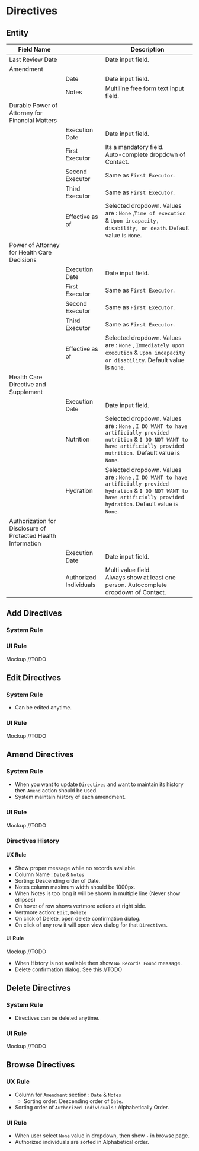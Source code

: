 # Directives

## Entity

| Field Name                                                   |                        | Description                                                  |
| ------------------------------------------------------------ | ---------------------- | ------------------------------------------------------------ |
| Last Review Date                                             |                        | Date input field.                                            |
| Amendment                                                    |                        |                                                              |
|                                                              | Date                   | Date input field.                                            |
|                                                              | Notes                  | Multiline free form text input field.                        |
| Durable Power of Attorney for Financial Matters              |                        |                                                              |
|                                                              | Execution Date         | Date input field.                                            |
|                                                              | First Executor         | Its a mandatory field. <br />Auto-complete dropdown of Contact. |
|                                                              | Second Executor        | Same as `First Executor`.                                    |
|                                                              | Third Executor         | Same as `First Executor`.                                    |
|                                                              | Effective as of        | Selected dropdown. Values are : `None`  ,`Time of execution` & `Upon incapacity, disability, or death`. Default value is `None`. |
| Power of Attorney for Health Care Decisions                  |                        |                                                              |
|                                                              | Execution Date         | Date input field.                                            |
|                                                              | First Executor         | Same as `First Executor`.                                    |
|                                                              | Second Executor        | Same as `First Executor`.                                    |
|                                                              | Third Executor         | Same as `First Executor`.                                    |
|                                                              | Effective as of        | Selected dropdown. Values are : `None`  , `Immediately upon execution` & `Upon incapacity or disability`. Default value is `None`. |
| Health Care Directive and Supplement                         |                        |                                                              |
|                                                              | Execution Date         | Date input field.                                            |
|                                                              | Nutrition              | Selected dropdown. Values are : `None`  , `I DO WANT to have artificially provided nutrition` & `I DO NOT WANT to  have artificially provided nutrition.` Default value is `None`. |
|                                                              | Hydration              | Selected dropdown. Values are : `None`  , `I DO WANT to have artificially provided hydration` & `I DO NOT WANT to  have artificially provided hydration`. Default value is `None`. |
| Authorization for Disclosure of Protected Health Information |                        |                                                              |
|                                                              | Execution Date         | Date input field.                                            |
|                                                              | Authorized Individuals | Multi value field.<br /> Always show at least one person. Autocomplete dropdown of Contact. |



## Add Directives

### System Rule

### UI Rule

Mockup //TODO



## Edit Directives

### System Rule

- Can be edited anytime.

### UI Rule

Mockup //TODO



## Amend Directives

### System Rule

- When you want to update `Directives` and want to maintain its history then `Amend` action should be used.
- System maintain history of each amendment.

### UI Rule

Mockup  //TODO

### Directives History

#### UX Rule

- Show proper message while no records available.
- Column Name : `Date` & `Notes`
- Sorting: Descending order of Date.
- Notes column maximum width should be 1000px.
- When Notes is too long it will be shown in multiple line (Never show ellipses)
- On hover of row shows vertmore actions at right side.
- Vertmore action: `Edit`, `Delete`
- On click of Delete, open delete confirmation dialog.
- On click of any row it will open view dialog for that `Directives`.

#### UI Rule

Mockup //TODO

- When History is not available then show `No Records Found` message.
- Delete confirmation dialog. See this //TODO



## Delete Directives

### System Rule

- Directives can be deleted anytime.

### UI Rule

Mockup //TODO



## Browse Directives

### UX Rule

- Column for `Amendment` section : `Date` & `Notes`
  - Sorting order: Descending order of `Date`.
- Sorting order of `Authorized Individuals` : Alphabetically Order.

### UI Rule

- When user select `None` value in dropdown, then show `-` in browse page.
- Authorized individuals are sorted in Alphabetical order.

